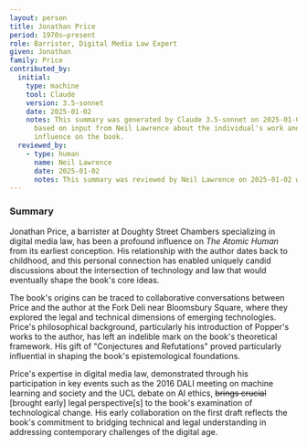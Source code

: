 ```yaml
---
layout: person
title: Jonathan Price
period: 1970s–present
role: Barrister, Digital Media Law Expert
given: Jonathan
family: Price
contributed_by:
  initial:
    type: machine
    tool: Claude
    version: 3.5-sonnet
    date: 2025-01-02
    notes: This summary was generated by Claude 3.5-sonnet on 2025-01-02. It is
      based on input from Neil Lawrence about the individual's work and
      influence on the book.
  reviewed_by:
    - type: human
      name: Neil Lawrence
      date: 2025-01-02
      notes: This summary was reviewed by Neil Lawrence on 2025-01-02 with minor edits
---
```


<div class="machine-summary" markdown="1">

### Summary

Jonathan Price, a barrister at Doughty Street Chambers specializing in digital media law, has been a profound influence on *The Atomic Human* from its earliest conception. His relationship with the author dates back to childhood, and this personal connection has enabled uniquely candid discussions about the intersection of technology and law that would eventually shape the book's core ideas.

The book's origins can be traced to collaborative conversations between Price and the author at the Fork Deli near Bloomsbury Square, where they explored the legal and technical dimensions of emerging technologies. Price's philosophical background, particularly his introduction of Popper's works to the author, has left an indelible mark on the book's theoretical framework. His gift of "Conjectures and Refutations" proved particularly influential in shaping the book's epistemological foundations.

Price's expertise in digital media law, demonstrated through his participation in key events such as the 2016 DALI meeting on machine learning and society and the UCL debate on AI ethics, ~~brings crucial~~ [brought early] legal perspective[s] to the book's examination of technological change. His early collaboration on the first draft reflects the book's commitment to bridging technical and legal understanding in addressing contemporary challenges of the digital age.

</div> 